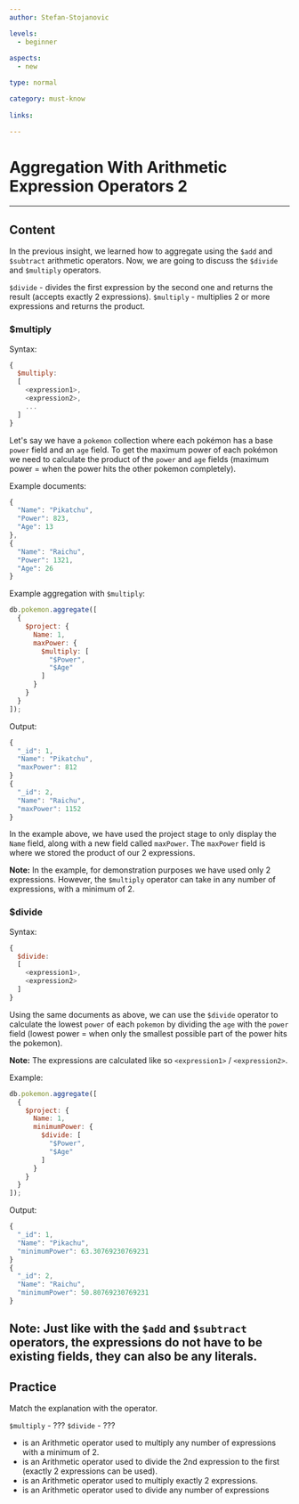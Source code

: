 ```yaml
---
author: Stefan-Stojanovic

levels:
  - beginner
  
aspects:
  - new

type: normal

category: must-know
      
links:

---
```

# Aggregation With Arithmetic Expression Operators 2
---
## Content

In the previous insight, we learned how to aggregate using the `$add` and `$subtract` arithmetic operators. Now, we are going to discuss the `$divide` and `$multiply` operators.

`$divide` - divides the first expression by the second one and returns the result (accepts exactly 2 expressions).
`$multiply` - multiplies 2 or more expressions and returns the product.

### $multiply

Syntax:
```javascript
{ 
  $multiply:  
  [ 
    <expression1>, 
    <expression2>, 
    ... 
  ] 
}
```

Let's say we have a `pokemon` collection where each pokémon has a base `power` field and an `age` field. To get the maximum power of each pokémon we need to calculate the product of the `power` and `age` fields (maximum power = when the power hits the other pokemon completely).

Example documents:
```javascript
{ 
  "Name": "Pikatchu",
  "Power": 823,
  "Age": 13
},
{ 
  "Name": "Raichu", 
  "Power": 1321,
  "Age": 26
}
```

Example aggregation with `$multiply`:
```javascript
db.pokemon.aggregate([
  {
    $project: {
      Name: 1,
      maxPower: {
        $multiply: [
          "$Power",
          "$Age"
        ]
      }
    }
  }
]);
```

Output:
```javascript
{ 
  "_id": 1,
  "Name": "Pikatchu", 
  "maxPower": 812 
}
{ 
  "_id": 2, 
  "Name": "Raichu", 
  "maxPower": 1152 
}
```

In the example above, we have used the project stage to only display the `Name` field, along with a new field called `maxPower`. The `maxPower` field is where we stored the product of our 2 expressions.

**Note:** In the example, for demonstration purposes we have used only 2 expressions. However, the `$multiply` operator can take in any number of expressions, with a minimum of 2.

### $divide

Syntax:
```javascript
{ 
  $divide:  
  [ 
    <expression1>, 
    <expression2> 
  ] 
}
```

Using the same documents as above, we can use the `$divide` operator to calculate the lowest `power` of each `pokemon` by dividing the `age` with the `power` field (lowest power = when only the smallest possible part of the power hits the pokemon).

**Note:** The expressions are calculated like so `<expression1>` / `<expression2>`.

Example:
```javascript
db.pokemon.aggregate([
  {
    $project: {
      Name: 1,
      minimumPower: {
        $divide: [
          "$Power",
          "$Age"
        ]
      }
    }
  }
]);
```

Output:
```javascript
{ 
  "_id": 1,
  "Name": "Pikachu", 
  "minimumPower": 63.30769230769231 
}
{ 
  "_id": 2, 
  "Name": "Raichu", 
  "minimumPower": 50.80769230769231 
}
```
**Note:** Just like with the `$add` and `$subtract` operators, the expressions do not have to be existing fields, they can also be any literals.
---
## Practice

Match the explanation with the operator.

`$multiply` - ???
`$divide` - ???

* is an Arithmetic operator used to multiply any number of expressions with a minimum of 2.
* is an Arithmetic operator used to divide the 2nd expression to the first (exactly 2 expressions can be used).
* is an Arithmetic operator used to multiply exactly 2 expressions.
* is an Arithmetic operator used to divide any number of expressions

